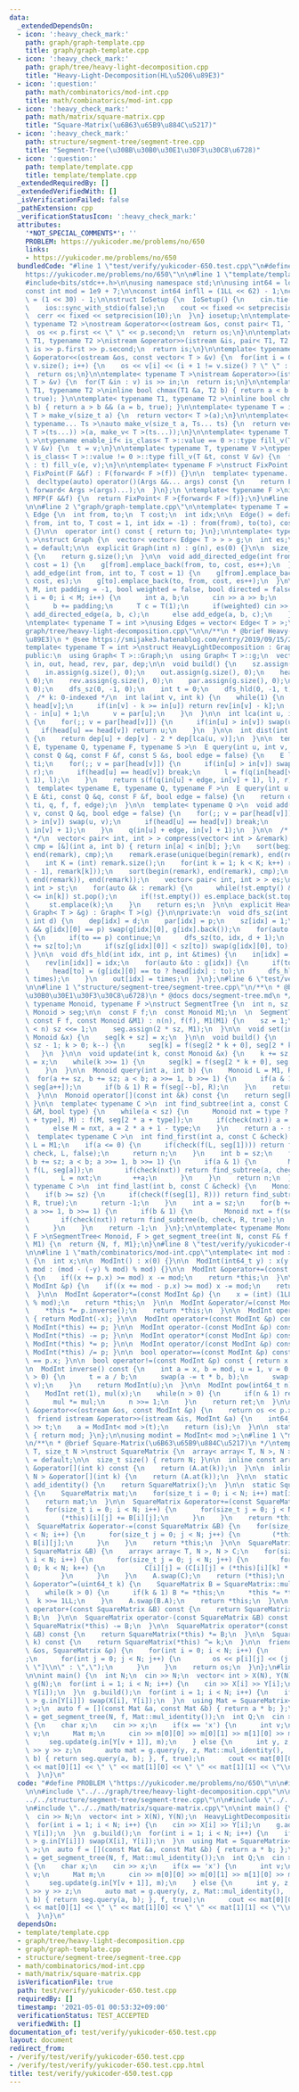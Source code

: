 ```yaml
---
data:
  _extendedDependsOn:
  - icon: ':heavy_check_mark:'
    path: graph/graph-template.cpp
    title: graph/graph-template.cpp
  - icon: ':heavy_check_mark:'
    path: graph/tree/heavy-light-decomposition.cpp
    title: "Heavy-Light-Decomposition(HL\u5206\u89E3)"
  - icon: ':question:'
    path: math/combinatorics/mod-int.cpp
    title: math/combinatorics/mod-int.cpp
  - icon: ':heavy_check_mark:'
    path: math/matrix/square-matrix.cpp
    title: "Square-Matrix(\u6B63\u65B9\u884C\u5217)"
  - icon: ':heavy_check_mark:'
    path: structure/segment-tree/segment-tree.cpp
    title: "Segment-Tree(\u30BB\u30B0\u30E1\u30F3\u30C8\u6728)"
  - icon: ':question:'
    path: template/template.cpp
    title: template/template.cpp
  _extendedRequiredBy: []
  _extendedVerifiedWith: []
  _isVerificationFailed: false
  _pathExtension: cpp
  _verificationStatusIcon: ':heavy_check_mark:'
  attributes:
    '*NOT_SPECIAL_COMMENTS*': ''
    PROBLEM: https://yukicoder.me/problems/no/650
    links:
    - https://yukicoder.me/problems/no/650
  bundledCode: "#line 1 \"test/verify/yukicoder-650.test.cpp\"\n#define PROBLEM \"\
    https://yukicoder.me/problems/no/650\"\n\n#line 1 \"template/template.cpp\"\n\
    #include<bits/stdc++.h>\n\nusing namespace std;\n\nusing int64 = long long;\n\
    const int mod = 1e9 + 7;\n\nconst int64 infll = (1LL << 62) - 1;\nconst int inf\
    \ = (1 << 30) - 1;\n\nstruct IoSetup {\n  IoSetup() {\n    cin.tie(nullptr);\n\
    \    ios::sync_with_stdio(false);\n    cout << fixed << setprecision(10);\n  \
    \  cerr << fixed << setprecision(10);\n  }\n} iosetup;\n\ntemplate< typename T1,\
    \ typename T2 >\nostream &operator<<(ostream &os, const pair< T1, T2 >& p) {\n\
    \  os << p.first << \" \" << p.second;\n  return os;\n}\n\ntemplate< typename\
    \ T1, typename T2 >\nistream &operator>>(istream &is, pair< T1, T2 > &p) {\n \
    \ is >> p.first >> p.second;\n  return is;\n}\n\ntemplate< typename T >\nostream\
    \ &operator<<(ostream &os, const vector< T > &v) {\n  for(int i = 0; i < (int)\
    \ v.size(); i++) {\n    os << v[i] << (i + 1 != v.size() ? \" \" : \"\");\n  }\n\
    \  return os;\n}\n\ntemplate< typename T >\nistream &operator>>(istream &is, vector<\
    \ T > &v) {\n  for(T &in : v) is >> in;\n  return is;\n}\n\ntemplate< typename\
    \ T1, typename T2 >\ninline bool chmax(T1 &a, T2 b) { return a < b && (a = b,\
    \ true); }\n\ntemplate< typename T1, typename T2 >\ninline bool chmin(T1 &a, T2\
    \ b) { return a > b && (a = b, true); }\n\ntemplate< typename T = int64 >\nvector<\
    \ T > make_v(size_t a) {\n  return vector< T >(a);\n}\n\ntemplate< typename T,\
    \ typename... Ts >\nauto make_v(size_t a, Ts... ts) {\n  return vector< decltype(make_v<\
    \ T >(ts...)) >(a, make_v< T >(ts...));\n}\n\ntemplate< typename T, typename V\
    \ >\ntypename enable_if< is_class< T >::value == 0 >::type fill_v(T &t, const\
    \ V &v) {\n  t = v;\n}\n\ntemplate< typename T, typename V >\ntypename enable_if<\
    \ is_class< T >::value != 0 >::type fill_v(T &t, const V &v) {\n  for(auto &e\
    \ : t) fill_v(e, v);\n}\n\ntemplate< typename F >\nstruct FixPoint : F {\n  explicit\
    \ FixPoint(F &&f) : F(forward< F >(f)) {}\n\n  template< typename... Args >\n\
    \  decltype(auto) operator()(Args &&... args) const {\n    return F::operator()(*this,\
    \ forward< Args >(args)...);\n  }\n};\n \ntemplate< typename F >\ninline decltype(auto)\
    \ MFP(F &&f) {\n  return FixPoint< F >{forward< F >(f)};\n}\n#line 4 \"test/verify/yukicoder-650.test.cpp\"\
    \n\n#line 2 \"graph/graph-template.cpp\"\n\ntemplate< typename T = int >\nstruct\
    \ Edge {\n  int from, to;\n  T cost;\n  int idx;\n\n  Edge() = default;\n\n  Edge(int\
    \ from, int to, T cost = 1, int idx = -1) : from(from), to(to), cost(cost), idx(idx)\
    \ {}\n\n  operator int() const { return to; }\n};\n\ntemplate< typename T = int\
    \ >\nstruct Graph {\n  vector< vector< Edge< T > > > g;\n  int es;\n\n  Graph()\
    \ = default;\n\n  explicit Graph(int n) : g(n), es(0) {}\n\n  size_t size() const\
    \ {\n    return g.size();\n  }\n\n  void add_directed_edge(int from, int to, T\
    \ cost = 1) {\n    g[from].emplace_back(from, to, cost, es++);\n  }\n\n  void\
    \ add_edge(int from, int to, T cost = 1) {\n    g[from].emplace_back(from, to,\
    \ cost, es);\n    g[to].emplace_back(to, from, cost, es++);\n  }\n\n  void read(int\
    \ M, int padding = -1, bool weighted = false, bool directed = false) {\n    for(int\
    \ i = 0; i < M; i++) {\n      int a, b;\n      cin >> a >> b;\n      a += padding;\n\
    \      b += padding;\n      T c = T(1);\n      if(weighted) cin >> c;\n      if(directed)\
    \ add_directed_edge(a, b, c);\n      else add_edge(a, b, c);\n    }\n  }\n};\n\
    \ntemplate< typename T = int >\nusing Edges = vector< Edge< T > >;\n#line 2 \"\
    graph/tree/heavy-light-decomposition.cpp\"\n\n/**\n * @brief Heavy-Light-Decomposition(HL\u5206\
    \u89E3)\n * @see https://smijake3.hatenablog.com/entry/2019/09/15/200200\n */\n\
    template< typename T = int >\nstruct HeavyLightDecomposition : Graph< T > {\n\
    public:\n  using Graph< T >::Graph;\n  using Graph< T >::g;\n  vector< int > sz,\
    \ in, out, head, rev, par, dep;\n\n  void build() {\n    sz.assign(g.size(), 0);\n\
    \    in.assign(g.size(), 0);\n    out.assign(g.size(), 0);\n    head.assign(g.size(),\
    \ 0);\n    rev.assign(g.size(), 0);\n    par.assign(g.size(), 0);\n    dep.assign(g.size(),\
    \ 0);\n    dfs_sz(0, -1, 0);\n    int t = 0;\n    dfs_hld(0, -1, t);\n  }\n\n\
    \  /* k: 0-indexed */\n  int la(int v, int k) {\n    while(1) {\n      int u =\
    \ head[v];\n      if(in[v] - k >= in[u]) return rev[in[v] - k];\n      k -= in[v]\
    \ - in[u] + 1;\n      v = par[u];\n    }\n  }\n\n  int lca(int u, int v) const\
    \ {\n    for(;; v = par[head[v]]) {\n      if(in[u] > in[v]) swap(u, v);\n   \
    \   if(head[u] == head[v]) return u;\n    }\n  }\n\n  int dist(int u, int v) const\
    \ {\n    return dep[u] + dep[v] - 2 * dep[lca(u, v)];\n  }\n\n  template< typename\
    \ E, typename Q, typename F, typename S >\n  E query(int u, int v, const E &ti,\
    \ const Q &q, const F &f, const S &s, bool edge = false) {\n    E l = ti, r =\
    \ ti;\n    for(;; v = par[head[v]]) {\n      if(in[u] > in[v]) swap(u, v), swap(l,\
    \ r);\n      if(head[u] == head[v]) break;\n      l = f(q(in[head[v]], in[v] +\
    \ 1), l);\n    }\n    return s(f(q(in[u] + edge, in[v] + 1), l), r);\n  }\n\n\
    \  template< typename E, typename Q, typename F >\n  E query(int u, int v, const\
    \ E &ti, const Q &q, const F &f, bool edge = false) {\n    return query(u, v,\
    \ ti, q, f, f, edge);\n  }\n\n  template< typename Q >\n  void add(int u, int\
    \ v, const Q &q, bool edge = false) {\n    for(;; v = par[head[v]]) {\n      if(in[u]\
    \ > in[v]) swap(u, v);\n      if(head[u] == head[v]) break;\n      q(in[head[v]],\
    \ in[v] + 1);\n    }\n    q(in[u] + edge, in[v] + 1);\n  }\n\n  /* {parent, child}\
    \ */\n  vector< pair< int, int > > compress(vector< int > &remark) {\n    auto\
    \ cmp = [&](int a, int b) { return in[a] < in[b]; };\n    sort(begin(remark),\
    \ end(remark), cmp);\n    remark.erase(unique(begin(remark), end(remark)), end(remark));\n\
    \    int K = (int) remark.size();\n    for(int k = 1; k < K; k++) remark.emplace_back(lca(remark[k\
    \ - 1], remark[k]));\n    sort(begin(remark), end(remark), cmp);\n    remark.erase(unique(begin(remark),\
    \ end(remark)), end(remark));\n    vector< pair< int, int > > es;\n    stack<\
    \ int > st;\n    for(auto &k : remark) {\n      while(!st.empty() && out[st.top()]\
    \ <= in[k]) st.pop();\n      if(!st.empty()) es.emplace_back(st.top(), k);\n \
    \     st.emplace(k);\n    }\n    return es;\n  }\n\n  explicit HeavyLightDecomposition(const\
    \ Graph< T > &g) : Graph< T >(g) {}\n\nprivate:\n  void dfs_sz(int idx, int p,\
    \ int d) {\n    dep[idx] = d;\n    par[idx] = p;\n    sz[idx] = 1;\n    if(g[idx].size()\
    \ && g[idx][0] == p) swap(g[idx][0], g[idx].back());\n    for(auto &to : g[idx])\
    \ {\n      if(to == p) continue;\n      dfs_sz(to, idx, d + 1);\n      sz[idx]\
    \ += sz[to];\n      if(sz[g[idx][0]] < sz[to]) swap(g[idx][0], to);\n    }\n \
    \ }\n\n  void dfs_hld(int idx, int p, int &times) {\n    in[idx] = times++;\n\
    \    rev[in[idx]] = idx;\n    for(auto &to : g[idx]) {\n      if(to == p) continue;\n\
    \      head[to] = (g[idx][0] == to ? head[idx] : to);\n      dfs_hld(to, idx,\
    \ times);\n    }\n    out[idx] = times;\n  }\n};\n#line 6 \"test/verify/yukicoder-650.test.cpp\"\
    \n\n#line 1 \"structure/segment-tree/segment-tree.cpp\"\n/**\n * @brief Segment-Tree(\u30BB\
    \u30B0\u30E1\u30F3\u30C8\u6728)\n * @docs docs/segment-tree.md\n */\ntemplate<\
    \ typename Monoid, typename F >\nstruct SegmentTree {\n  int n, sz;\n  vector<\
    \ Monoid > seg;\n\n  const F f;\n  const Monoid M1;\n  \n  SegmentTree(int n,\
    \ const F f, const Monoid &M1) : n(n), f(f), M1(M1) {\n    sz = 1;\n    while(sz\
    \ < n) sz <<= 1;\n    seg.assign(2 * sz, M1);\n  }\n\n  void set(int k, const\
    \ Monoid &x) {\n    seg[k + sz] = x;\n  }\n\n  void build() {\n    for(int k =\
    \ sz - 1; k > 0; k--) {\n      seg[k] = f(seg[2 * k + 0], seg[2 * k + 1]);\n \
    \   }\n  }\n\n  void update(int k, const Monoid &x) {\n    k += sz;\n    seg[k]\
    \ = x;\n    while(k >>= 1) {\n      seg[k] = f(seg[2 * k + 0], seg[2 * k + 1]);\n\
    \    }\n  }\n\n  Monoid query(int a, int b) {\n    Monoid L = M1, R = M1;\n  \
    \  for(a += sz, b += sz; a < b; a >>= 1, b >>= 1) {\n      if(a & 1) L = f(L,\
    \ seg[a++]);\n      if(b & 1) R = f(seg[--b], R);\n    }\n    return f(L, R);\n\
    \  }\n\n  Monoid operator[](const int &k) const {\n    return seg[k + sz];\n \
    \ }\n\n  template< typename C >\n  int find_subtree(int a, const C &check, Monoid\
    \ &M, bool type) {\n    while(a < sz) {\n      Monoid nxt = type ? f(seg[2 * a\
    \ + type], M) : f(M, seg[2 * a + type]);\n      if(check(nxt)) a = 2 * a + type;\n\
    \      else M = nxt, a = 2 * a + 1 - type;\n    }\n    return a - sz;\n  }\n\n\
    \  template< typename C >\n  int find_first(int a, const C &check) {\n    Monoid\
    \ L = M1;\n    if(a <= 0) {\n      if(check(f(L, seg[1]))) return find_subtree(1,\
    \ check, L, false);\n      return n;\n    }\n    int b = sz;\n    for(a += sz,\
    \ b += sz; a < b; a >>= 1, b >>= 1) {\n      if(a & 1) {\n        Monoid nxt =\
    \ f(L, seg[a]);\n        if(check(nxt)) return find_subtree(a, check, L, false);\n\
    \        L = nxt;\n        ++a;\n      }\n    }\n    return n;\n  }\n\n  template<\
    \ typename C >\n  int find_last(int b, const C &check) {\n    Monoid R = M1;\n\
    \    if(b >= sz) {\n      if(check(f(seg[1], R))) return find_subtree(1, check,\
    \ R, true);\n      return -1;\n    }\n    int a = sz;\n    for(b += sz; a < b;\
    \ a >>= 1, b >>= 1) {\n      if(b & 1) {\n        Monoid nxt = f(seg[--b], R);\n\
    \        if(check(nxt)) return find_subtree(b, check, R, true);\n        R = nxt;\n\
    \      }\n    }\n    return -1;\n  }\n};\n\ntemplate< typename Monoid, typename\
    \ F >\nSegmentTree< Monoid, F > get_segment_tree(int N, const F& f, const Monoid&\
    \ M1) {\n  return {N, f, M1};\n}\n#line 8 \"test/verify/yukicoder-650.test.cpp\"\
    \n\n#line 1 \"math/combinatorics/mod-int.cpp\"\ntemplate< int mod >\nstruct ModInt\
    \ {\n  int x;\n\n  ModInt() : x(0) {}\n\n  ModInt(int64_t y) : x(y >= 0 ? y %\
    \ mod : (mod - (-y) % mod) % mod) {}\n\n  ModInt &operator+=(const ModInt &p)\
    \ {\n    if((x += p.x) >= mod) x -= mod;\n    return *this;\n  }\n\n  ModInt &operator-=(const\
    \ ModInt &p) {\n    if((x += mod - p.x) >= mod) x -= mod;\n    return *this;\n\
    \  }\n\n  ModInt &operator*=(const ModInt &p) {\n    x = (int) (1LL * x * p.x\
    \ % mod);\n    return *this;\n  }\n\n  ModInt &operator/=(const ModInt &p) {\n\
    \    *this *= p.inverse();\n    return *this;\n  }\n\n  ModInt operator-() const\
    \ { return ModInt(-x); }\n\n  ModInt operator+(const ModInt &p) const { return\
    \ ModInt(*this) += p; }\n\n  ModInt operator-(const ModInt &p) const { return\
    \ ModInt(*this) -= p; }\n\n  ModInt operator*(const ModInt &p) const { return\
    \ ModInt(*this) *= p; }\n\n  ModInt operator/(const ModInt &p) const { return\
    \ ModInt(*this) /= p; }\n\n  bool operator==(const ModInt &p) const { return x\
    \ == p.x; }\n\n  bool operator!=(const ModInt &p) const { return x != p.x; }\n\
    \n  ModInt inverse() const {\n    int a = x, b = mod, u = 1, v = 0, t;\n    while(b\
    \ > 0) {\n      t = a / b;\n      swap(a -= t * b, b);\n      swap(u -= t * v,\
    \ v);\n    }\n    return ModInt(u);\n  }\n\n  ModInt pow(int64_t n) const {\n\
    \    ModInt ret(1), mul(x);\n    while(n > 0) {\n      if(n & 1) ret *= mul;\n\
    \      mul *= mul;\n      n >>= 1;\n    }\n    return ret;\n  }\n\n  friend ostream\
    \ &operator<<(ostream &os, const ModInt &p) {\n    return os << p.x;\n  }\n\n\
    \  friend istream &operator>>(istream &is, ModInt &a) {\n    int64_t t;\n    is\
    \ >> t;\n    a = ModInt< mod >(t);\n    return (is);\n  }\n\n  static int get_mod()\
    \ { return mod; }\n};\n\nusing modint = ModInt< mod >;\n#line 1 \"math/matrix/square-matrix.cpp\"\
    \n/**\n * @brief Square-Matrix(\u6B63\u65B9\u884C\u5217)\n */\ntemplate< class\
    \ T, size_t N >\nstruct SquareMatrix {\n  array< array< T, N >, N > A;\n\n  SquareMatrix()\
    \ = default;\n\n  size_t size() { return N; }\n\n  inline const array< T, N >\
    \ &operator[](int k) const {\n    return (A.at(k));\n  }\n\n  inline array< T,\
    \ N > &operator[](int k) {\n    return (A.at(k));\n  }\n\n  static SquareMatrix\
    \ add_identity() {\n    return SquareMatrix();\n  }\n\n  static SquareMatrix mul_identity()\
    \ {\n    SquareMatrix mat;\n    for(size_t i = 0; i < N; i++) mat[i][i] = 1;\n\
    \    return mat;\n  }\n\n  SquareMatrix &operator+=(const SquareMatrix &B) {\n\
    \    for(size_t i = 0; i < N; i++) {\n      for(size_t j = 0; j < N; j++) {\n\
    \        (*this)[i][j] += B[i][j];\n      }\n    }\n    return *this;\n  }\n\n\
    \  SquareMatrix &operator-=(const SquareMatrix &B) {\n    for(size_t i = 0; i\
    \ < N; i++) {\n      for(size_t j = 0; j < N; j++) {\n        (*this)[i][j] -=\
    \ B[i][j];\n      }\n    }\n    return *this;\n  }\n\n  SquareMatrix &operator*=(const\
    \ SquareMatrix &B) {\n    array< array< T, N >, N > C;\n    for(size_t i = 0;\
    \ i < N; i++) {\n      for(size_t j = 0; j < N; j++) {\n        for(size_t k =\
    \ 0; k < N; k++) {\n          C[i][j] = (C[i][j] + (*this)[i][k] * B[k][j]);\n\
    \        }\n      }\n    }\n    A.swap(C);\n    return (*this);\n  }\n\n  SquareMatrix\
    \ &operator^=(uint64_t k) {\n    SquareMatrix B = SquareMatrix::mul_identity();\n\
    \    while(k > 0) {\n      if(k & 1) B *= *this;\n      *this *= *this;\n    \
    \  k >>= 1LL;\n    }\n    A.swap(B.A);\n    return *this;\n  }\n\n  SquareMatrix\
    \ operator+(const SquareMatrix &B) const {\n    return SquareMatrix(*this) +=\
    \ B;\n  }\n\n  SquareMatrix operator-(const SquareMatrix &B) const {\n    return\
    \ SquareMatrix(*this) -= B;\n  }\n\n  SquareMatrix operator*(const SquareMatrix\
    \ &B) const {\n    return SquareMatrix(*this) *= B;\n  }\n\n  SquareMatrix operator^(uint64_t\
    \ k) const {\n    return SquareMatrix(*this) ^= k;\n  }\n\n  friend ostream &operator<<(ostream\
    \ &os, SquareMatrix &p) {\n    for(int i = 0; i < N; i++) {\n      os << \"[\"\
    ;\n      for(int j = 0; j < N; j++) {\n        os << p[i][j] << (j + 1 == N ?\
    \ \"]\\n\" : \",\");\n      }\n    }\n    return os;\n  }\n};\n#line 11 \"test/verify/yukicoder-650.test.cpp\"\
    \n\nint main() {\n  int N;\n  cin >> N;\n  vector< int > X(N), Y(N);\n  HeavyLightDecomposition<>\
    \ g(N);\n  for(int i = 1; i < N; i++) {\n    cin >> X[i] >> Y[i];\n    g.add_edge(X[i],\
    \ Y[i]);\n  }\n  g.build();\n  for(int i = 1; i < N; i++) {\n    if(g.in[X[i]]\
    \ > g.in[Y[i]]) swap(X[i], Y[i]);\n  }\n  using Mat = SquareMatrix< modint, 2\
    \ >;\n  auto f = [](const Mat &a, const Mat &b) { return a * b; };\n  auto seg\
    \ = get_segment_tree(N, f, Mat::mul_identity());\n  int Q;\n  cin >> Q;\n  while(Q--)\
    \ {\n    char x;\n    cin >> x;\n    if(x == 'x') {\n      int v;\n      cin >>\
    \ v;\n      Mat m;\n      cin >> m[0][0] >> m[0][1] >> m[1][0] >> m[1][1];\n \
    \     seg.update(g.in[Y[v + 1]], m);\n    } else {\n      int y, z;\n      cin\
    \ >> y >> z;\n      auto mat = g.query(y, z, Mat::mul_identity(), [&](int a, int\
    \ b) { return seg.query(a, b); }, f, true);\n      cout << mat[0][0] << \" \"\
    \ << mat[0][1] << \" \" << mat[1][0] << \" \" << mat[1][1] << \"\\n\";\n    }\n\
    \  }\n}\n"
  code: "#define PROBLEM \"https://yukicoder.me/problems/no/650\"\n\n#include \"../../template/template.cpp\"\
    \n\n#include \"../../graph/tree/heavy-light-decomposition.cpp\"\n\n#include \"\
    ../../structure/segment-tree/segment-tree.cpp\"\n\n#include \"../../math/combinatorics/mod-int.cpp\"\
    \n#include \"../../math/matrix/square-matrix.cpp\"\n\nint main() {\n  int N;\n\
    \  cin >> N;\n  vector< int > X(N), Y(N);\n  HeavyLightDecomposition<> g(N);\n\
    \  for(int i = 1; i < N; i++) {\n    cin >> X[i] >> Y[i];\n    g.add_edge(X[i],\
    \ Y[i]);\n  }\n  g.build();\n  for(int i = 1; i < N; i++) {\n    if(g.in[X[i]]\
    \ > g.in[Y[i]]) swap(X[i], Y[i]);\n  }\n  using Mat = SquareMatrix< modint, 2\
    \ >;\n  auto f = [](const Mat &a, const Mat &b) { return a * b; };\n  auto seg\
    \ = get_segment_tree(N, f, Mat::mul_identity());\n  int Q;\n  cin >> Q;\n  while(Q--)\
    \ {\n    char x;\n    cin >> x;\n    if(x == 'x') {\n      int v;\n      cin >>\
    \ v;\n      Mat m;\n      cin >> m[0][0] >> m[0][1] >> m[1][0] >> m[1][1];\n \
    \     seg.update(g.in[Y[v + 1]], m);\n    } else {\n      int y, z;\n      cin\
    \ >> y >> z;\n      auto mat = g.query(y, z, Mat::mul_identity(), [&](int a, int\
    \ b) { return seg.query(a, b); }, f, true);\n      cout << mat[0][0] << \" \"\
    \ << mat[0][1] << \" \" << mat[1][0] << \" \" << mat[1][1] << \"\\n\";\n    }\n\
    \  }\n}\n"
  dependsOn:
  - template/template.cpp
  - graph/tree/heavy-light-decomposition.cpp
  - graph/graph-template.cpp
  - structure/segment-tree/segment-tree.cpp
  - math/combinatorics/mod-int.cpp
  - math/matrix/square-matrix.cpp
  isVerificationFile: true
  path: test/verify/yukicoder-650.test.cpp
  requiredBy: []
  timestamp: '2021-05-01 00:53:32+09:00'
  verificationStatus: TEST_ACCEPTED
  verifiedWith: []
documentation_of: test/verify/yukicoder-650.test.cpp
layout: document
redirect_from:
- /verify/test/verify/yukicoder-650.test.cpp
- /verify/test/verify/yukicoder-650.test.cpp.html
title: test/verify/yukicoder-650.test.cpp
---
```

